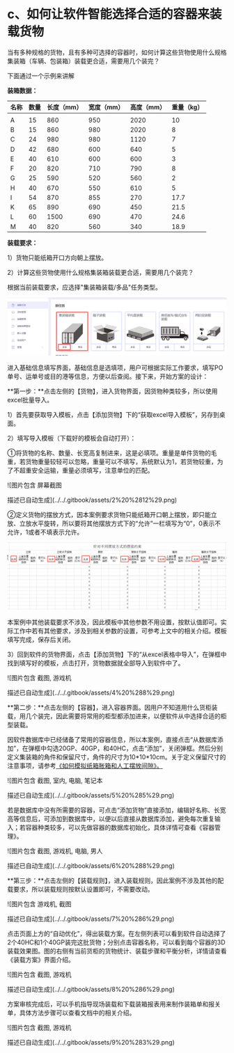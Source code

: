 # c、如何让软件智能选择合适的容器来装载货物

当有多种规格的货物，且有多种可选择的容器时，如何计算这些货物使用什么规格集装箱（车辆、包装箱）装载更合适，需要用几个装完？

下面通过一个示例来讲解

**装箱数据：**

| 名称 | 数量 | 长度（mm） | 宽度（mm） | 高度（mm） | 重量（kg） |
| :--- | :--- | :--- | :--- | :--- | :--- |
|  |  |  |  |  |  |
| A | 15 | 860 | 950 | 2020 | 10 |
| B | 15 | 860 | 980 | 2020 | 8 |
| C | 24 | 980 | 980 | 1120 | 7 |
| D | 42 | 680 | 600 | 640 | 5 |
| E | 40 | 610 | 600 | 600 | 3 |
| F | 20 | 820 | 710 | 790 | 8 |
| G | 25 | 590 | 520 | 560 | 2 |
| H | 40 | 670 | 550 | 610 | 5 |
| I | 54 | 870 | 855 | 270 | 17.7 |
| K | 65 | 890 | 690 | 450 | 21.5 |
| L | 60 | 1500 | 690 | 470 | 24.6 |
| M | 40 | 820 | 560 | 340 | 18.9 |

**装载要求：**

1）货物只能纸箱开口方向朝上摆放。

2）计算这些货物使用什么规格集装箱装载更合适，需要用几个装完？

根据当前装载要求，应选择"集装箱装载/多品"任务类型。

![](../../.gitbook/assets/5-1-2-1.png)

进入基础信息填写界面，基础信息是选填项，用户可根据实际工作要求，填写PO单号、运单号或目的港等信息，方便以后查阅。接下来，开始方案的设计：

**第一步：**点击左侧的【货物】，进入货物界面，因货物种类较多，所以使用excel批量导入。

1）首先要获取导入模板，点击【添加货物】下的“获取excel导入模板”，另存到桌面。



2）填写导入模板（下载好的模板会自动打开）：

①将货物的名称、数量、长宽高复制进来，这是必填项。重量是单件货物的毛重，若货物重量较轻可以忽略，重量可以不填写，系统默认为1，若货物较重，为了不超重安全运输，重量必须填写，注意单位的匹配。

![&#x56FE;&#x7247;&#x5305;&#x542B; &#x5C4F;&#x5E55;&#x622A;&#x56FE;

&#x63CF;&#x8FF0;&#x5DF2;&#x81EA;&#x52A8;&#x751F;&#x6210;](../../.gitbook/assets/2%20%2812%29.png)

②定义货物的摆放方式，因本案例要求货物只能纸箱开口朝上摆放，即只能立放、立放水平旋转，所以要将其他摆放方式下的“允许”一栏填写为“0”，0表示不允许，1或者不填表示允许。

![](../../.gitbook/assets/3%20%288%29.png)

本案例中其他装载要求不涉及，因此模板中其他参数不用设置，按默认值即可。实际工作中若有其他要求，涉及到相关参数的设置，可参考上文中的相关介绍。模板填写完成，保存后关闭。

3）回到软件的货物界面，点击【添加货物】下的“从excel表格中导入”，在弹框中找到填写好的模板，点击打开，货物数据就全部导入到软件中了。

![&#x56FE;&#x7247;&#x5305;&#x542B; &#x622A;&#x56FE;, &#x6E38;&#x620F;&#x673A;

&#x63CF;&#x8FF0;&#x5DF2;&#x81EA;&#x52A8;&#x751F;&#x6210;](../../.gitbook/assets/4%20%288%29.png)

**第二步：**点击左侧的【容器】，进入容器界面。因用户不知道用什么货柜装载，用几个装完，因此需要将常用的柜型都添加进来，以便软件从中选择合适的柜型装载。

因软件数据库中已经储备了常用的容器信息，所以本案例，直接点击“从数据库添加”，在弹框中勾选20GP、40GP，和40HC，点击“添加”，关闭弹框。然后分别定义集装箱的角件和保留尺寸，角件的尺寸为10\*10\*10cm。关于定义保留尺寸的注意事项，请参考[《如何模拟纸箱胀箱和人工摆放间隙》。]()

![&#x56FE;&#x7247;&#x5305;&#x542B; &#x622A;&#x56FE;, &#x5BA4;&#x5185;, &#x7535;&#x8111;, &#x7B14;&#x8BB0;&#x672C;

&#x63CF;&#x8FF0;&#x5DF2;&#x81EA;&#x52A8;&#x751F;&#x6210;](../../.gitbook/assets/5%20%285%29.png)

若是数据库中没有所需要的容器，可点击“添加货物”直接添加，编辑好名称、长宽高等信息后，可添加到数据库中，以便以后直接从数据库添加，避免每次重复输入；若容器种类较多，可以先做容器的数据库初始化，具体详情可查看《容器管理》。

![&#x56FE;&#x7247;&#x5305;&#x542B; &#x622A;&#x56FE;, &#x6E38;&#x620F;&#x673A;, &#x7535;&#x8111;, &#x7537;&#x4EBA;

&#x63CF;&#x8FF0;&#x5DF2;&#x81EA;&#x52A8;&#x751F;&#x6210;](../../.gitbook/assets/6%20%288%29.png)

**第三步：**点击左侧的【装载规则】，进入装载规则，因此案例不涉及其他的配载要求，所以装载规则按默认设置即可，不需要改动。

![&#x56FE;&#x7247;&#x5305;&#x542B; &#x6E38;&#x620F;&#x673A;, &#x622A;&#x56FE;

&#x63CF;&#x8FF0;&#x5DF2;&#x81EA;&#x52A8;&#x751F;&#x6210;](../../.gitbook/assets/7%20%286%29.png)

点击页面上方的“自动优化”，得出装载方案。在左侧列表可以看到软件自动选择了2个40HC和1个40GP装完这批货物；分别点击容器名称，可以看到每个容器的3D装载效果图。图的右侧有当前货柜的货物统计、装载步骤和平衡分析，详情请查看《装载方案》界面介绍。

![&#x56FE;&#x7247;&#x5305;&#x542B; &#x622A;&#x56FE;, &#x6E38;&#x620F;&#x673A;

&#x63CF;&#x8FF0;&#x5DF2;&#x81EA;&#x52A8;&#x751F;&#x6210;](../../.gitbook/assets/8%20%286%29.png)

方案审核完成后，可以手机指导现场装载和下载装箱报表用来制作装箱单和报关单，具体方法步骤可以查看文档中的相关介绍。

![&#x56FE;&#x7247;&#x5305;&#x542B; &#x622A;&#x56FE;, &#x6E38;&#x620F;&#x673A;

&#x63CF;&#x8FF0;&#x5DF2;&#x81EA;&#x52A8;&#x751F;&#x6210;](../../.gitbook/assets/9%20%283%29.png)

